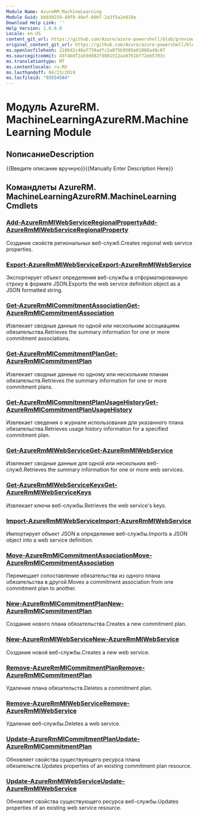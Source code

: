 ```yaml
---
Module Name: AzureRM.MachineLearning
Module Guid: bb030259-49f9-46ef-806f-2a3f5a2e018e
Download Help Link: ''
Help Version: 1.0.0.0
Locale: en-US
content_git_url: https://github.com/Azure/azure-powershell/blob/preview/src/ResourceManager/MachineLearning/Commands.MachineLearning/help/AzureRM.MachineLearning.md
original_content_git_url: https://github.com/Azure/azure-powershell/blob/preview/src/ResourceManager/MachineLearning/Commands.MachineLearning/help/AzureRM.MachineLearning.md
ms.openlocfilehash: 2186d2c40a7739adfc2a075b9585e01888a48c07
ms.sourcegitcommit: 43f4bdf2a59dd82fd881512aa9761bf72eb5703c
ms.translationtype: MT
ms.contentlocale: ru-RU
ms.lasthandoff: 04/23/2019
ms.locfileid: "93554584"
---
```

# <span data-ttu-id="b8c53-101">Модуль AzureRM. MachineLearning</span><span class="sxs-lookup"><span data-stu-id="b8c53-101">AzureRM.MachineLearning Module</span></span>
## <span data-ttu-id="b8c53-102">Nописание</span><span class="sxs-lookup"><span data-stu-id="b8c53-102">Description</span></span>
<span data-ttu-id="b8c53-103">{{Введите описание вручную}}</span><span class="sxs-lookup"><span data-stu-id="b8c53-103">{{Manually Enter Description Here}}</span></span>

## <span data-ttu-id="b8c53-104">Командлеты AzureRM. MachineLearning</span><span class="sxs-lookup"><span data-stu-id="b8c53-104">AzureRM.MachineLearning Cmdlets</span></span>
### [<span data-ttu-id="b8c53-105">Add-AzureRmMlWebServiceRegionalProperty</span><span class="sxs-lookup"><span data-stu-id="b8c53-105">Add-AzureRmMlWebServiceRegionalProperty</span></span>](Add-AzureRmMlWebServiceRegionalProperty.md)
<span data-ttu-id="b8c53-106">Создание свойств региональных веб-служб.</span><span class="sxs-lookup"><span data-stu-id="b8c53-106">Creates regional web service properties.</span></span>

### [<span data-ttu-id="b8c53-107">Export-AzureRmMlWebService</span><span class="sxs-lookup"><span data-stu-id="b8c53-107">Export-AzureRmMlWebService</span></span>](Export-AzureRmMlWebService.md)
<span data-ttu-id="b8c53-108">Экспортирует объект определения веб-службы в отформатированную строку в формате JSON.</span><span class="sxs-lookup"><span data-stu-id="b8c53-108">Exports the web service definition object as a JSON formatted string.</span></span>

### [<span data-ttu-id="b8c53-109">Get-AzureRmMlCommitmentAssociation</span><span class="sxs-lookup"><span data-stu-id="b8c53-109">Get-AzureRmMlCommitmentAssociation</span></span>](Get-AzureRmMlCommitmentAssociation.md)
<span data-ttu-id="b8c53-110">Извлекает сводные данные по одной или нескольким ассоциациям обязательства.</span><span class="sxs-lookup"><span data-stu-id="b8c53-110">Retrieves the summary information for one or more commitment associations.</span></span>

### [<span data-ttu-id="b8c53-111">Get-AzureRmMlCommitmentPlan</span><span class="sxs-lookup"><span data-stu-id="b8c53-111">Get-AzureRmMlCommitmentPlan</span></span>](Get-AzureRmMlCommitmentPlan.md)
<span data-ttu-id="b8c53-112">Извлекает сводные данные по одному или нескольким планам обязательств.</span><span class="sxs-lookup"><span data-stu-id="b8c53-112">Retrieves the summary information for one or more commitment plans.</span></span>

### [<span data-ttu-id="b8c53-113">Get-AzureRmMlCommitmentPlanUsageHistory</span><span class="sxs-lookup"><span data-stu-id="b8c53-113">Get-AzureRmMlCommitmentPlanUsageHistory</span></span>](Get-AzureRmMlCommitmentPlanUsageHistory.md)
<span data-ttu-id="b8c53-114">Извлекает сведения о журнале использования для указанного плана обязательства.</span><span class="sxs-lookup"><span data-stu-id="b8c53-114">Retrieves usage history information for a specified commitment plan.</span></span>

### [<span data-ttu-id="b8c53-115">Get-AzureRmMlWebService</span><span class="sxs-lookup"><span data-stu-id="b8c53-115">Get-AzureRmMlWebService</span></span>](Get-AzureRmMlWebService.md)
<span data-ttu-id="b8c53-116">Извлекает сводные данные для одной или нескольких веб-служб.</span><span class="sxs-lookup"><span data-stu-id="b8c53-116">Retrieves the summary information for one or more web services.</span></span>

### [<span data-ttu-id="b8c53-117">Get-AzureRmMlWebServiceKeys</span><span class="sxs-lookup"><span data-stu-id="b8c53-117">Get-AzureRmMlWebServiceKeys</span></span>](Get-AzureRmMlWebServiceKeys.md)
<span data-ttu-id="b8c53-118">Извлекает ключи веб-службы.</span><span class="sxs-lookup"><span data-stu-id="b8c53-118">Retrieves the web service's keys.</span></span>

### [<span data-ttu-id="b8c53-119">Import-AzureRmMlWebService</span><span class="sxs-lookup"><span data-stu-id="b8c53-119">Import-AzureRmMlWebService</span></span>](Import-AzureRmMlWebService.md)
<span data-ttu-id="b8c53-120">Импортирует объект JSON в определение веб-службы.</span><span class="sxs-lookup"><span data-stu-id="b8c53-120">Imports a JSON object into a web service definition.</span></span>

### [<span data-ttu-id="b8c53-121">Move-AzureRmMlCommitmentAssociation</span><span class="sxs-lookup"><span data-stu-id="b8c53-121">Move-AzureRmMlCommitmentAssociation</span></span>](Move-AzureRmMlCommitmentAssociation.md)
<span data-ttu-id="b8c53-122">Перемещает сопоставление обязательства из одного плана обязательства в другой.</span><span class="sxs-lookup"><span data-stu-id="b8c53-122">Moves a commitment association from one commitment plan to another.</span></span>

### [<span data-ttu-id="b8c53-123">New-AzureRmMlCommitmentPlan</span><span class="sxs-lookup"><span data-stu-id="b8c53-123">New-AzureRmMlCommitmentPlan</span></span>](New-AzureRmMlCommitmentPlan.md)
<span data-ttu-id="b8c53-124">Создание нового плана обязательства.</span><span class="sxs-lookup"><span data-stu-id="b8c53-124">Creates a new commitment plan.</span></span>

### [<span data-ttu-id="b8c53-125">New-AzureRmMlWebService</span><span class="sxs-lookup"><span data-stu-id="b8c53-125">New-AzureRmMlWebService</span></span>](New-AzureRmMlWebService.md)
<span data-ttu-id="b8c53-126">Создание новой веб-службы.</span><span class="sxs-lookup"><span data-stu-id="b8c53-126">Creates a new web service.</span></span>

### [<span data-ttu-id="b8c53-127">Remove-AzureRmMlCommitmentPlan</span><span class="sxs-lookup"><span data-stu-id="b8c53-127">Remove-AzureRmMlCommitmentPlan</span></span>](Remove-AzureRmMlCommitmentPlan.md)
<span data-ttu-id="b8c53-128">Удаление плана обязательств.</span><span class="sxs-lookup"><span data-stu-id="b8c53-128">Deletes a commitment plan.</span></span>

### [<span data-ttu-id="b8c53-129">Remove-AzureRmMlWebService</span><span class="sxs-lookup"><span data-stu-id="b8c53-129">Remove-AzureRmMlWebService</span></span>](Remove-AzureRmMlWebService.md)
<span data-ttu-id="b8c53-130">Удаление веб-службы.</span><span class="sxs-lookup"><span data-stu-id="b8c53-130">Deletes a web service.</span></span>

### [<span data-ttu-id="b8c53-131">Update-AzureRmMlCommitmentPlan</span><span class="sxs-lookup"><span data-stu-id="b8c53-131">Update-AzureRmMlCommitmentPlan</span></span>](Update-AzureRmMlCommitmentPlan.md)
<span data-ttu-id="b8c53-132">Обновляет свойства существующего ресурса плана обязательств.</span><span class="sxs-lookup"><span data-stu-id="b8c53-132">Updates properties of an existing commitment plan resource.</span></span>

### [<span data-ttu-id="b8c53-133">Update-AzureRmMlWebService</span><span class="sxs-lookup"><span data-stu-id="b8c53-133">Update-AzureRmMlWebService</span></span>](Update-AzureRmMlWebService.md)
<span data-ttu-id="b8c53-134">Обновляет свойства существующего ресурса веб-службы.</span><span class="sxs-lookup"><span data-stu-id="b8c53-134">Updates properties of an existing web service resource.</span></span>

